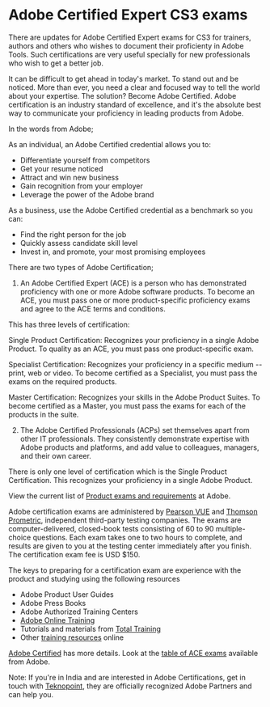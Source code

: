 # Adobe Certified Expert CS3 exams

There are updates for Adobe Certified Expert exams for CS3 for trainers, authors and others who wishes to document their proficienty in Adobe Tools. Such certifications are very useful specially for new professionals who wish to get a better job.

It can be difficult to get ahead in today's market. To stand out and be noticed. More than ever, you need a clear and focused way to tell the world about your expertise. The solution? Become Adobe Certified. Adobe certification is an industry standard of excellence, and it's the absolute best way to communicate your proficiency in leading products from Adobe.

In the words from Adobe;

As an individual, an Adobe Certified credential allows you to:

* Differentiate yourself from competitors
* Get your resume noticed
* Attract and win new business
* Gain recognition from your employer
* Leverage the power of the Adobe brand

As a business, use the Adobe Certified credential as a benchmark so you can:

* Find the right person for the job
* Quickly assess candidate skill level
* Invest in, and promote, your most promising employees

There are two types of Adobe Certification;

1. An Adobe Certified Expert (ACE) is a person who has demonstrated proficiency with one or more Adobe software products. To become an ACE, you must pass one or more product-specific proficiency exams and agree to the ACE terms and conditions.

This has three levels of certification:

Single Product Certification: Recognizes your proficiency in a single Adobe Product. To quality as an ACE, you must pass one product-specific exam.

Specialist Certification: Recognizes your proficiency in a specific medium -- print, web or video. To become certified as a Specialist, you must pass the exams on the required products.

Master Certification: Recognizes your skills in the Adobe Product Suites. To become certified as a Master, you must pass the exams for each of the products in the suite.

2. The Adobe Certified Professionals (ACPs) set themselves apart from other IT professionals. They consistently demonstrate expertise with Adobe products and platforms, and add value to colleagues, managers, and their own career.

There is only one level of certification which is the Single Product Certification. This recognizes your proficiency in a single Adobe Product.

View the current list of <a href="http://www.adobe.com/support/certification/ace_certify.html">Product exams and requirements</a> at Adobe.

Adobe certification exams are administered by <a href="http://www.pearsonvue.com/">Pearson VUE</a> and <a href="http://www.2test.com/">Thomson Prometric</a>, independent third-party testing companies. The exams are computer-delivered, closed-book tests consisting of 60 to 90 multiple-choice questions. Each exam takes one to two hours to complete, and results are given to you at the testing center immediately after you finish. The certification exam fee is USD $150.

The keys to preparing for a certification exam are experience with the product and studying using the following resources

* Adobe Product User Guides
* Adobe Press Books
* Adobe Authorized Training Centers
* <a href="http://adobe.elementk.com/">Adobe Online Training</a>
* Tutorials and materials from <a href="http://www.totaltraining.com/">Total Training</a>
* Other <a href="http://www.adobe.com/support/training.html">training resources</a> online

<a href="http://www.adobe.com/certified/">Adobe Certified</a> has more details. Look at the <a href="http://partners.adobe.com/public/ace/main.html">table of ACE exams</a> available from Adobe.

Note: If you're in India and are interested in Adobe Certifications, get in touch with <a href="http://www.teknopoint.info/">Teknopoint</a>, they are officially recognized Adobe Partners and can help you.
